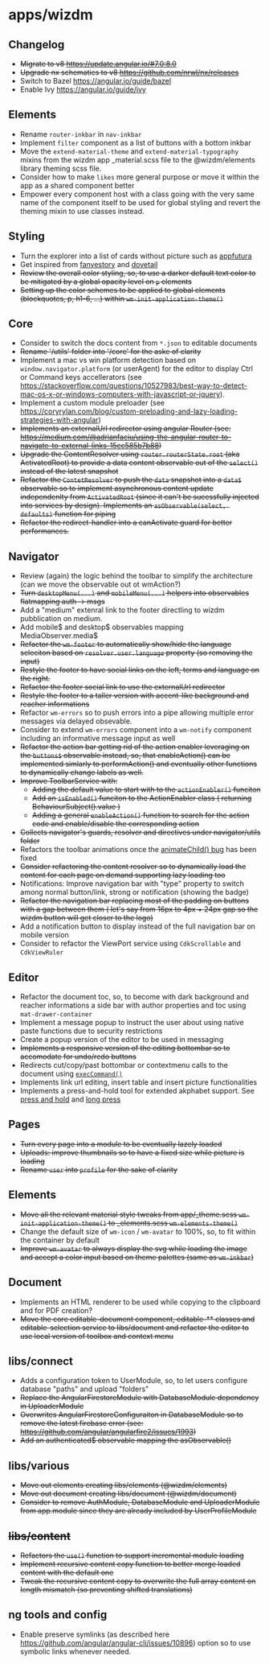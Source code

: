 # **apps/wizdm**

## Changelog
* ~~Migrate to v8 https://update.angular.io/#7.0:8.0~~
* ~~Upgrade nx schematics to v8 https://github.com/nrwl/nx/releases~~
* Switch to Bazel https://angular.io/guide/bazel
* Enable Ivy https://angular.io/guide/ivy

## Elements

* Rename `router-inkbar` in `nav-inkbar`
* Implement `filter` component as a list of buttons with a bottom inkbar
* Move the `extend-material-theme` and `extend-material-typography` mixins from the wizdm app \_material.scss file to the @wizdm/elements library theming scss file.
* Consider how to make `likes` more general purpose or move it within the app as a shared component better
* Empower every component host with a class going with the very same name of the component itself to be used for global styling and revert the theming mixin to use classes instead.

## Styling
* Turn the explorer into a list of cards without picture such as [appfutura](https://www.appfutura.com/app-projects)
* Get inspired from [fanvestory](https://fanvestory.com) and [dovetail](https://dovetailapp.com/)
* ~~Review the overall color styling, so, to use a darker default text color to be mitigated by a global opacity level on `p` elements~~
* ~~Setting up the color schemes to be applied to global elements (blockquotes, p, h1-6, ...) within `wm-init-application-theme()`~~

## Core
* Consider to switch the docs content from `*.json` to editable documents
* ~~Rename '/utils' folder into '/core' for the aske of clarity~~
* Implement a mac vs win platform detection based on `window.navigator.platform` (or userAgent) for the editor to display Ctrl or Command keys accellerators (see https://stackoverflow.com/questions/10527983/best-way-to-detect-mac-os-x-or-windows-computers-with-javascript-or-jquery).
* Implement a custom module preloader (see https://coryrylan.com/blog/custom-preloading-and-lazy-loading-strategies-with-angular)
* ~~Implements an externalUrl redirector using angular Router (see: https://medium.com/@adrianfaciu/using-the-angular-router-to-navigate-to-external-links-15cc585b7b88)~~
* ~~Upgrade the ContentResolver using `router.routerState.root` (aka ActivatedRoot) to provide a data content observable out of the `select()` instead of the latest snapshot~~
* ~~Refactor the `ContetResolver` to push the `data` snapshot into a `data$` observable so to implement asynchronous content update independenlty from `ActivatedRoot` (since it can't be sucessfully injected into services by design). Implements an `asObservable(select, defaults)` function for piping~~
* ~~Refactor the redirect-handler into a canActivate guard for better performances.~~

## Navigator
* Review (again) the logic behind the toolbar to simplify the architecture (can we move the observable out ot wmAction?)
* ~~Turn `desktopMenu(...)` and `mobileMenu(...)` helpers into observables flatmapping auth -> msgs~~
* Add a "medium" extenral link to the footer directling to wizdm pubblication on medium.
* Add mobile$ and desktop$ observables mapping MediaObserver.media$
* ~~Refactor the `wm-footer` to automatically show/hide the language seleciton based on `resolver.user.language` property (so removing the input)~~
* ~~Restyle the footer to have social links on the left, terms and language on the right.~~
* ~~Refactor the footer social link to use the externalUrl redirector~~
* ~~Restyle the footer to a taller version with accent-like background and reacher informations~~
* Refactor `wm-errors` so to push errors into a pipe allowing multiple error messages via delayed obsevable.
* Consider to extend  `wm-errors` component into a `wm-notify` component including an informative message input as well
* ~~Refactor the action bar getting rid of the action enabler leveraging on the `buttons$` observable instead, so, that enableAction() can be implemented simlarly to performAction() and eventually other functions to dynamically change labels as well.~~ 
* ~~Improve ToolbarService with:~~
  * ~~Adding the default value to start with to the `actionEnabler()` funciton~~
  * ~~Add an `isEnabled()` funciton to the ActionEnabler class ( returning BehaviourSubject().value )~~
  * ~~Adding a general `enableAction()` function to search for the action code and enable/disable the corresponding action~~
* ~~Collects navigator's guards, resolver and directives under navigator/utils folder~~
* Refactors the toolbar animations once the [animateChild() bug](https://github.com/angular/angular/issues/27245) has been fixed
* ~~Consider refactoring the content resolver so to dynamically load the content for each page on demand supporting lazy loading too~~
* Notifications: Improve navigation bar with "type" property to switch among normal button/link, strong or notification (showing the badge)
* ~~Refactor the navigation bar replacing most of the padding on buttons with a gap between them ( let's say from 16px to 4px + 24px gap so the wizdm button will get closer to the logo)~~
* Add a notification button to display instead of the full navigation bar on mobile version
* Consider to refactor the ViewPort service using `CdkScrollable` and `CdkViewRuler`

## Editor
* Refactor the document toc, so, to become with dark background and reacher informations a side bar with author properties and toc using `mat-drawer-container`
* Implement a message popup to instruct the user about using native paste functions due to security restrictions 
* Create a popup version of the editor to be used in messaging
* ~~Implements a responsive version of the editing bottombar so to accomodate for undo/redo buttons~~
* Redirects cut/copy/past bottombar or contextmenu calls to the document using [`execCommand()`](https://developer.mozilla.org/en-US/docs/Web/API/Document/execCommand)
* Implements link url editing, insert table and insert picture functionalities
* Implements a press-and-hold tool for extended akphabet support. See [press and hold](https://github.com/kasperpeulen/PressAndHold) and [long press](https://github.com/quentint/long-press)

## Pages
* ~~Turn every page into a module to be eventually lazely loaded~~
* ~~Uploads: improve thumbnails so to have a fixed size while picture is loading~~
* ~~Rename `user` into `profile` for the sake of clarity~~

## Elements
* ~~Move all the relevant material style tweaks from app/_theme.scss `wm-init-application-theme()` to _elements.scss `wm-elements-theme()`~~
* Change the default size of `wm-icon` / `wm-avatar` to 100%, so, to fit within the container by default
* ~~Improve `wm-avatar` to always display the svg while loading the image and accept a color input based on theme palettes (same as `wm-inkbar`)~~

## Document
* Implements an HTML renderer to be used while copying to the clipboard and for PDF creation?
* ~~Move the core editable-document component, editable-** classes and editable-selection service to libs/document and refactor the editor to use local version of toolbox and context menu~~

## libs/connect
* Adds a configuration token to UserModule, so, to let users configure database "paths" and upload "folders"
* ~~Replace the AngularFirestoreModule with DatabaseModule dependency in UploaderModule~~
* ~~Overwrites AngularFirestoreConfiguraiton in DatabaseModule so to remove the latest firebase error (see: https://github.com/angular/angularfire2/issues/1993)~~
* ~~Add an authenticated$ observable mapping the asObservable()~~

## libs/various
* ~~Move out elements creating libs/elements (@wizdm/elements)~~
* ~~Move out document creating libs/document (@wizdm/document)~~
* ~~Consider to remove AuthModule, DatabaseModule and UploaderModule from app.module since they are already included by UserProfileModule~~

## ~~libs/content~~
* ~~Refactors the `use()` function to support incremental module loading~~
* ~~Implement recursive content copy function to better merge loaded content with the default one~~
* ~~Tweak the recursive content copy to overwrite the full array content on length mismatch (so preventing shifted translations)~~

## ng tools and config
* Enable preserve symlinks (as described here https://github.com/angular/angular-cli/issues/10896) option so to use symbolic links whenever needed.
